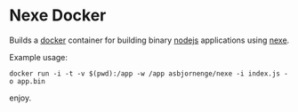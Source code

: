 # Nexe Docker

Builds a [docker](http://docker.io) container for building binary [nodejs](http://nodejs.org) applications using [nexe](https://github.com/crcn/nexe).

Example usage:

	docker run -i -t -v $(pwd):/app -w /app asbjornenge/nexe -i index.js -o app.bin

enjoy.